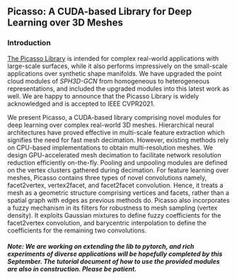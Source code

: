 ## Picasso: A CUDA-based Library for Deep Learning over 3D Meshes

### Introduction
[The Picasso Library](https://arxiv.org/abs/2103.15076) is intended for
complex real-world applications with large-scale surfaces, while it also performs impressively on the small-scale applications over synthetic shape manifolds. We have upgraded the point cloud modules of *SPH3D-GCN* from homogeneous to heterogeneous representations, and included the upgraded modules into this latest work as well. We are happy to announce that the Picasso Library is widely acknowledged and is accepted to IEEE CVPR2021.

We present Picasso, a CUDA-based library comprising novel modules for deep learning over complex real-world 3D meshes. Hierarchical neural architectures have proved effective in multi-scale feature extraction which signifies the need for fast mesh decimation. However, existing methods rely on CPU-based implementations to obtain multi-resolution meshes. We design GPU-accelerated mesh decimation to facilitate network resolution reduction efficiently on-the-fly. Pooling and unpooling modules are defined on the vertex clusters gathered during decimation. For feature learning over meshes, Picasso contains three types of novel convolutions namely, facet2vertex, vertex2facet, and facet2facet convolution. Hence, it treats a mesh as a geometric structure comprising vertices and facets, rather than a spatial graph with edges as previous methods do. Picasso also incorporates a fuzzy mechanism in its filters for robustness to mesh sampling (vertex density). It exploits Gaussian mixtures to define fuzzy coefficients for the facet2vertex convolution, and barycentric interpolation to define the coefficients for the remaining two convolutions. 

#### *Note: We are working on extending the lib to pytorch, and rich experiments of diverse applications will be hopefully completed by this September. The tutorial document of how to use the provided modules are also in construction. Please be patient.*
